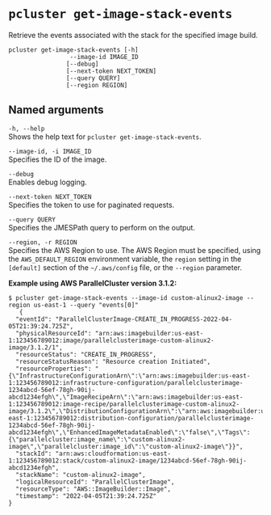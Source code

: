 # `pcluster get-image-stack-events`<a name="pcluster.get-image-stack-events-v3"></a>

Retrieve the events associated with the stack for the specified image build\.

```
pcluster get-image-stack-events [-h] 
                 --image-id IMAGE_ID
                [--debug]
                [--next-token NEXT_TOKEN]
                [--query QUERY]
                [--region REGION]
```

## Named arguments<a name="pcluster-v3.get-image-stack-events.namedargs"></a>

`-h, --help`  
Shows the help text for `pcluster get-image-stack-events`\.

`--image-id, -i IMAGE_ID`  
Specifies the ID of the image\.

`--debug`  
Enables debug logging\.

`--next-token NEXT_TOKEN`  
Specifies the token to use for paginated requests\.

`--query QUERY`  
Specifies the JMESPath query to perform on the output\.

`--region, -r REGION`  
Specifies the AWS Region to use\. The AWS Region must be specified, using the `AWS_DEFAULT_REGION` environment variable, the `region` setting in the `[default]` section of the `~/.aws/config` file, or the `--region` parameter\.

**Example using AWS ParallelCluster version 3\.1\.2:**

```
$ pcluster get-image-stack-events --image-id custom-alinux2-image --region us-east-1 --query "events[0]"
   {
  "eventId": "ParallelClusterImage-CREATE_IN_PROGRESS-2022-04-05T21:39:24.725Z",
  "physicalResourceId": "arn:aws:imagebuilder:us-east-1:123456789012:image/parallelclusterimage-custom-alinux2-image/3.1.2/1",
  "resourceStatus": "CREATE_IN_PROGRESS",
  "resourceStatusReason": "Resource creation Initiated",
  "resourceProperties": "{\"InfrastructureConfigurationArn\":\"arn:aws:imagebuilder:us-east-1:123456789012:infrastructure-configuration/parallelclusterimage-1234abcd-56ef-78gh-90ij-abcd1234efgh\",\"ImageRecipeArn\":\"arn:aws:imagebuilder:us-east-1:123456789012:image-recipe/parallelclusterimage-custom-alinux2-image/3.1.2\",\"DistributionConfigurationArn\":\"arn:aws:imagebuilder:us-east-1:123456789012:distribution-configuration/parallelclusterimage-1234abcd-56ef-78gh-90ij-abcd1234efgh\",\"EnhancedImageMetadataEnabled\":\"false\",\"Tags\":{\"parallelcluster:image_name\":\"custom-alinux2-image\",\"parallelcluster:image_id\":\"custom-alinux2-image\"}}",
  "stackId": "arn:aws:cloudformation:us-east-1:123456789012:stack/custom-alinux2-image/1234abcd-56ef-78gh-90ij-abcd1234efgh",
  "stackName": "custom-alinux2-image",
  "logicalResourceId": "ParallelClusterImage",
  "resourceType": "AWS::ImageBuilder::Image",
  "timestamp": "2022-04-05T21:39:24.725Z"
}
```